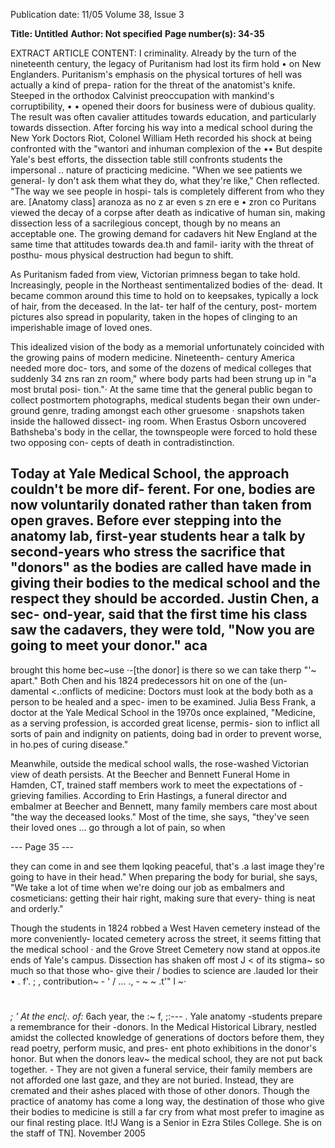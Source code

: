 Publication date: 11/05
Volume 38, Issue 3

**Title: Untitled**
**Author: Not specified**
**Page number(s): 34-35**

EXTRACT ARTICLE CONTENT:
I
criminality. Already by the turn of
the nineteenth century, the legacy
of Puritanism had lost its firm hold
•
on New Englanders. Puritanism's
emphasis on the physical tortures
of hell was actually a kind of prepa-
ration
for the threat of the
anatomist's knife. Steeped in the
orthodox Calvinist preoccupation
with
mankind's
corruptibility,
• •
opened their doors for business
were of dubious quality. The result
was often cavalier attitudes towards
education, and particularly towards
dissection. After forcing his way
into a medical school during the
New York Doctors Riot, Colonel
William Heth recorded his shock at
being confronted with the "wantori
and inhuman complexion of the
••
But despite Yale's best efforts,
the dissection table still confronts
students
the
impersonal ..
nature of practicing medicine.
"When we see patients we general-
ly don't ask them what they do,
what they're like," Chen reflected.
"The way we see people in hospi-
tals is completely different from
who they are. [Anatomy class]
aranoza
as no
z ar even s zn
ere
e
• zron co
Puritans viewed the decay of a
corpse after death as indicative of
human sin, making dissection less
of a sacrilegious concept, though
by no means an acceptable one. The
growing demand for cadavers hit
New England at the same time that
attitudes towards dea.th
and famil-
iarity with the threat of posthu-
mous physical destruction
had
begun to shift.

As Puritanism faded from view,
Victorian primness began to take
hold. Increasingly, people in the
Northeast
sentimentalized
bodies of the· dead. It became
common around this time to hold
on to keepsakes, typically a lock of
hair, from the deceased. In the lat-
ter half of the century, post-
mortem pictures also spread in
popularity, taken in the hopes of
clinging to an imperishable image
of loved ones.

This idealized vision of the
body as a memorial unfortunately
coincided with the growing pains
of modern medicine. Nineteenth-
century America needed more doc-
tors, and some of the dozens of
medical colleges that suddenly
34
zns ran zn
room," where body parts had been
strung up in "a most brutal posi-
tion."· At the same time that the
general public began to collect
postmortem photographs, medical
students began their own under-
ground genre, trading amongst
each other gruesome · snapshots
taken inside the hallowed dissect-
ing room. When Erastus Osborn
uncovered Bathsheba's body in the
cellar, the townspeople were forced
to hold these two opposing con-
cepts of death in contradistinction.

Today at Yale Medical School,
the approach couldn't be more dif-
ferent. For one, bodies are now
voluntarily donated rather than
taken from open graves. Before
ever stepping into the anatomy
lab, first-year students hear a talk
by second-years who stress the
sacrifice that "donors"
as the
bodies are called
have made in
giving their bodies to the medical
school and the respect they should
be accorded. Justin Chen, a sec-
ond-year, said that the first time
his class saw the cadavers, they
were told, "Now you are going to
meet your donor."
aca
-
brought this home bec~use ·-[the
donor] is there so we can take therp
"'~
apart." Both Chen and his 1824
predecessors hit on one of the (un-
damental <.:onflicts of medicine:
Doctors must look at the body both
as a person to be healed and a spec-
imen to be examined. Julia Bess
Frank, a doctor at the Yale Medical
School in the 1970s once explained,
"Medicine, as a serving profession,
is accorded great license, permis-
sion to inflict all sorts of pain and
indignity on patients, doing bad in
order to prevent worse, in ho.pes of
curing disease."

Meanwhile, outside the medical
school walls, the rose-washed
Victorian view of death persists.
At the Beecher and Bennett
Funeral Home in Hamden, CT,
trained staff members work to
meet the expectations of -grieving
families.
According
to
Erin
Hastings, a funeral director and
embalmer at Beecher and Bennett,
many family members care most
about "the way the deceased
looks." Most of the time, she says,
"they've seen their loved ones ...
go through a lot of pain, so when


--- Page 35 ---

they can come in and see them
lqoking peaceful, that's .a last
image they're going to have in
their head." When preparing the
body for burial, she says, "We
take a lot of time when we're
doing our job as embalmers and
cosmeticians: getting their hair
right, making sure that every-
thing is neat and orderly."

Though the students in 1824
robbed a West Haven cemetery
instead of the more conveniently-
located cemetery across the
street, it seems fitting that the
medical school · and the Grove
Street Cemetery now stand at
oppos.ite ends of Yale's campus.
Dissection has shaken off most
J
<
of its stigma~ so much so that
those who- give their / bodies
to science are .lauded Ior their
• . f'.
;
,
contribution~ - ' / ... ., - ~
~
.t'"
l
~·
#
_;
'
At the encl;. of:_ 6ach year, the
:~ f,
;:---
.
Yale anatomy -students prepare a
remembrance for their -donors.
In the Medical Historical Library,
nestled amidst the collected
knowledge of generations of
doctors before them, they read
poetry, perform music, and pres-
ent photo exhibitions in the
donor's honor. But when the
donors leav~ the medical school,
they are not put back together. -
They are not given a funeral
service, their family members are
not afforded one last gaze, and
they are not buried. Instead, they
are cremated and their ashes
placed with those of other
donors. Though the practice of
anatomy has come a long way,
the destination of those who give
their bodies to medicine is still a
far cry from what most prefer to
imagine as our final resting place.
It!J Wang is a Senior in Ezra Stiles
College. She is on the staff of TN].
November 2005